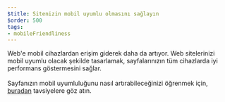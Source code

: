 ```yaml
---
$title: Sitenizin mobil uyumlu olmasını sağlayın
$order: 500
tags:
- mobileFriendliness
---
```


Web'e mobil cihazlardan erişim giderek daha da artıyor. Web sitelerinizi mobil uyumlu olacak şekilde tasarlamak, sayfalarınızın tüm cihazlarda iyi performans göstermesini sağlar.<br><br> Sayfanızın mobil uyumluluğunu nasıl artırabileceğinizi öğrenmek için, [buradan](https://developers.google.com/search/mobile-sites?hl=tr) tavsiyelere göz atın.
